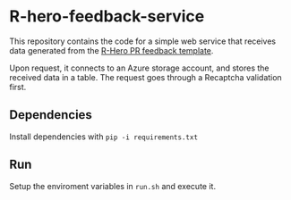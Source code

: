 # R-hero-feedback-service

This repository contains the code for a simple web service that receives data generated from the [R-Hero PR feedback template](https://github.com/eclipse/repairnator/blob/master/src/repairnator-pipeline/src/main/resources/R-Hero-PR-text.MD).

Upon request, it connects to an Azure storage account, and stores the received data in a table. The request goes through a Recaptcha validation first.

## Dependencies

Install dependencies with `pip -i requirements.txt`

## Run

Setup the enviroment variables in `run.sh` and execute it.
